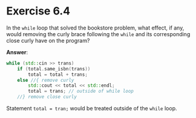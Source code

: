 # Exercise 6.4

In the `while` loop that solved the bookstore problem, what effect, if any, would removing the curly brace following the `while` and its corresponding close curly have on the program?

**Answer**:

```cpp
while (std::cin >> trans)
    if (total.same_isbn(trans))
        total = total + trans;
    else //{ remove curly
        std::cout << total << std::endl;
        total = trans; // outside of while loop
    //} remove close curly
```

Statement `total = tran;` would be treated outside of the `while` loop.